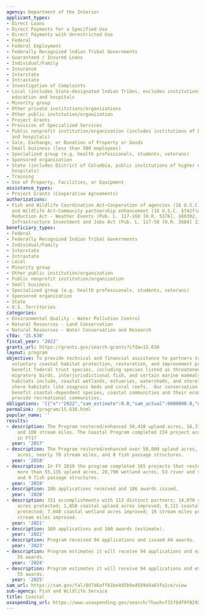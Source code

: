 ```yaml
---
agency: Department of the Interior
applicant_types:
- Direct Loans
- Direct Payments for a Specified Use
- Direct Payments with Unrestricted Use
- Federal
- Federal Employment
- Federally Recognized lndian Tribal Governments
- Guaranteed / Insured Loans
- Individual/Family
- Insurance
- Interstate
- Intrastate
- Investigation of Complaints
- Local (includes State-designated lndian Tribes, excludes institutions of higher
  education and hospitals
- Minority group
- Other private institutions/organizations
- Other public institution/organization
- Project Grants
- Provision of Specialized Services
- Public nonprofit institution/organization (includes institutions of higher education
  and hospitals)
- Sale, Exchange, or Donation of Property or Goods
- Small business (less than 500 employees)
- Specialized group (e.g. health professionals, students, veterans)
- Sponsored organization
- State (includes District of Columbia, public institutions of higher education and
  hospitals)
- Training
- Use of Property, Facilities, or Equipment
assistance_types:
- Project Grants (Cooperative Agreements)
authorizations:
- Fish and Wildlife Coordination Act—Cooperation of agencies (16 U.S.C. §661), Fish
  and Wildlife Act—Community partnership enhancement (16 U.S.C. §742f(d)); Inflation
  Reduction Act - Weather Events (Pub. L. 117-169 [H.R. 5376], §60302, 136 STAT. 2079);
  Infrastructure Investment and Jobs Act (Pub. L. 117-58 [H.R. 3684] 135 Stat. 1389).
beneficiary_types:
- Federal
- Federally Recognized Indian Tribal Governments
- Individual/Family
- Interstate
- Intrastate
- Local
- Minority group
- Other public institution/organization
- Public nonprofit institution/organization
- Small business
- Specialized group (e.g. health professionals, students, veterans)
- Sponsored organization
- State
- U.S. Territories
categories:
- Environmental Quality - Water Pollution Control
- Natural Resources - Land Conservation
- Natural Resources - Water Conservation and Research
cfda: '15.630'
fiscal_year: '2022'
grants_url: https://grants.gov/search-grants?cfda=15.630
layout: program
objective: To provide technical and financial assistance to partners to implement
  voluntary coastal habitat protection, restoration, and improvement projects that
  benefit federal trust species, including species listed as threatened or endangered,
  migratory birds, interjurisdictional fish, and certain marine mammals.  Coastal
  habitats include, coastal wetlands, estuaries, watersheds, and shorelines, and near
  shore habitats like seagrass beds and coral reefs.  Our conservation investments
  benefit coastal-dependent species, coastal communities and their economies, and
  provide recreational communities.
obligations: '[{"x":"2022","sam_estimate":0.0,"sam_actual":6000000.0,"usa_spending_actual":12370797.81},{"x":"2023","sam_estimate":6000000.0,"sam_actual":6000000.0,"usa_spending_actual":10743652.8},{"x":"2024","sam_estimate":6000000.0,"sam_actual":0.0,"usa_spending_actual":7670938.68}]'
permalink: /program/15.630.html
popular_name: ''
results:
- description: The Program restored/enhanced 50,410 upland acres, 16,376 wetland acres,
    and 108 stream miles. The Coastal Program completed 234 project accomplishments
    in FY17
  year: '2017'
- description: The Program restored/enhanced over 50,000 upland acres, 7,800 wetland
    acres, nearly 70 stream miles, and 8 fish passage structures.
  year: '2018'
- description: In FY 2019 the program completed 165 projects that restored or protected
    more than 55,135 upland acres, 28,790 wetland acres, 53 river and shoreline miles,
    and 9 fish passage structures.
  year: '2019'
- description: 186 applications received and 186 awards issued.
  year: '2020'
- description: 151 accomplishments with 113 distinct partners; 14,070 coastal upland
    acres protected; 1,858 coastal upland acres improved; 8,111 coastal wetland acres
    protected; 7,040 coastal wetland acres improved; 19 stream miles protected; 15
    stream miles improved.
  year: '2021'
- description: 160 applications and 160 awards (estimate).
  year: '2022'
- description: Program received 94 applications and issued 64 awards.
  year: '2023'
- description: Program estimates it will receive 94 applications and expects to issue
    55 awards.
  year: '2024'
- description: Program estimates it will receive 94 applications and expects to issue
    55 awards.
  year: '2025'
sam_url: https://sam.gov/fal/8d7d6aff61be4d5b9a4589d4a63fa1ce/view
sub-agency: Fish and Wildlife Service
title: Coastal
usaspending_url: https://www.usaspending.gov/search/?hash=f15f6df9f8292faa3e169b2d21c9e92d
---
```

